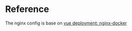 # Reference

The nginx config is base on [vue deployment: nginx-docker](https://cli.vuejs.org/guide/deployment.html#docker-nginx)